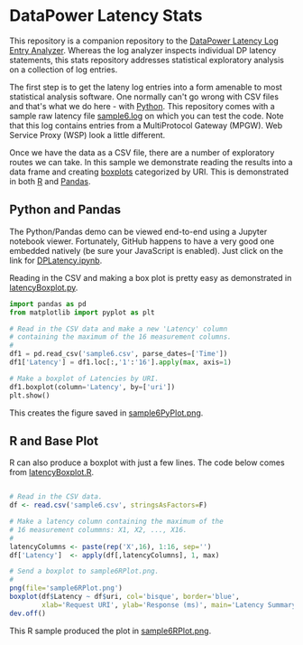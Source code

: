 DataPower Latency Stats
=======================

This repository is a companion repository to the
[DataPower Latency Log Entry Analyzer](https://github.com/pglezen/dpShowLatency).
Whereas the log analyzer inspects individual DP latency statements,
this stats repository addresses statistical exploratory analysis on a 
collection of log entries.

The first step is to get the lateny log entries into a form amenable to
most statistical analysis software.  One normally can't go wrong with CSV
files and that's what we do here - with [Python](https://www.python.org).
This repository comes with a sample raw latency file
[sample6.log](sample6.log) on which you can test the code.
Note that this log contains entries from a MultiProtocol Gateway (MPGW).
Web Service Proxy (WSP) look a little different.

Once we have the data as a CSV file, there are a number of exploratory
routes we can take.  In this sample we demonstrate reading the results
into a data frame and creating 
[boxplots](https://en.wikipedia.org/wiki/Box_plot)
categorized by URI.  This is
demonstrated in both [R](https://www.r-project.org/) and
[Pandas](http://pandas.pydata.org).

## Python and Pandas ##

The Python/Pandas demo can be viewed end-to-end using a Jupyter notebook
viewer.  Fortunately, GitHub happens to have a very good one embedded
natively (be sure your JavaScript is enabled).  Just click on the link
for [DPLatency.ipynb](DPLatency.ipynb).

Reading in the CSV and making a box plot is pretty easy as demonstrated
in [latencyBoxplot.py](latencyBoxplot.py).

```python
import pandas as pd
from matplotlib import pyplot as plt

# Read in the CSV data and make a new 'Latency' column
# containing the maximum of the 16 measurement columns.
#
df1 = pd.read_csv('sample6.csv', parse_dates=['Time'])
df1['Latency'] = df1.loc[:,'1':'16'].apply(max, axis=1)

# Make a boxplot of Latencies by URI.
df1.boxplot(column='Latency', by=['uri'])
plt.show()
```

This creates the figure saved in [sample6PyPlot.png](sample6PyPlot.png).

## R and Base Plot ##

R can also produce a boxplot with just a few lines.
The code below comes from [latencyBoxplot.R](latencyBoxplot.R).

```R

# Read in the CSV data.
df <- read.csv('sample6.csv', stringsAsFactors=F)

# Make a latency column containing the maximum of the
# 16 measurement colummns: X1, X2, ..., X16.
#
latencyColumns <- paste(rep('X',16), 1:16, sep='')
df['Latency']  <- apply(df[,latencyColumns], 1, max)

# Send a boxplot to sample6RPlot.png.
#
png(file='sample6RPlot.png')
boxplot(df$Latency ~ df$uri, col='bisque', border='blue',
        xlab='Request URI', ylab='Response (ms)', main='Latency Summary')
dev.off()
```

This R sample produced the plot in [sample6RPlot.png](sample6RPlot.png).
